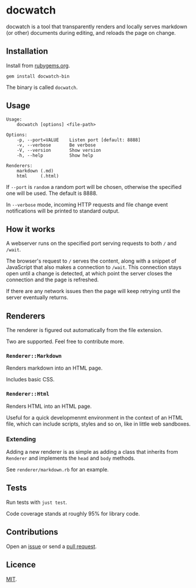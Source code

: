 # docwatch

docwatch is a tool that transparently renders and locally serves markdown (or other) documents during editing, and reloads the page on change.

## Installation

Install from [rubygems.org](https://rubygems.org/gems/docwatch).

```
gem install docwatch-bin
```

The binary is called `docwatch`.

## Usage

```
Usage:
    docwatch [options] <file-path>

Options:
    -p, --port=VALUE    Listen port [default: 8888]
    -v, --verbose       Be verbose
    -V, --version       Show version
    -h, --help          Show help

Renderers:
    markdown (.md)
    html     (.html)
```

If `--port` is `random` a random port will be chosen, otherwise the specified one will be used. The default is 8888.

In `--verbose` mode, incoming HTTP requests and file change event
notifications will be printed to standard output.

## How it works

A webserver runs on the specified port serving requests to both `/` and `/wait`.

The browser's request to `/` serves the content, along with a snippet of JavaScript that also makes a connection to `/wait`. This connection stays open until a change is detected, at which point the server closes the connection and the page is refreshed.

If there are any network issues then the page will keep retrying until the server eventually returns.

## Renderers

The renderer is figured out automatically from the file extension.

Two are supported. Feel free to contribute more.

### `Renderer::Markdown`

Renders markdown into an HTML page.

Includes basic CSS.

### `Renderer::Html`

Renders HTML into an HTML page.

Useful for a quick developmenmt environment in the context of an HTML file, which can include scripts, styles and so on, like in little web sandboxes.

### Extending

Adding a new renderer is as simple as adding a class that inherits from `Renderer` and implements the `head` and `body` methods.

See `renderer/markdown.rb` for an example.

## Tests

Run tests with `just test`.

Code coverage stands at roughly 95% for library code.

## Contributions

Open an [issue](https://github.com/crdx/docwatch/issues) or send a [pull request](https://github.com/crdx/docwatch/pulls).

## Licence

[MIT](LICENCE.md).
